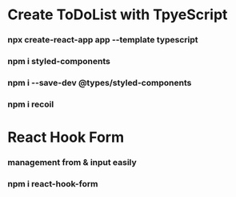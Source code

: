 # Create ToDoList with TpyeScript

### npx create-react-app app --template typescript

### npm i styled-components

### npm i --save-dev @types/styled-components

### npm i recoil

# React Hook Form

### management from & input easily

### npm i react-hook-form
